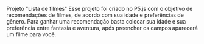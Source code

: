 Projeto "Lista de filmes"
Esse projeto foi criado no P5.js com o
objetivo de recomendações de filmes,
de acordo com sua idade e preferências de
gênero. Para ganhar uma recomendação basta
colocar sua idade e sua preferência entre
fantasia e aventura, após preencher os 
campos aparecerá um filme para você.
